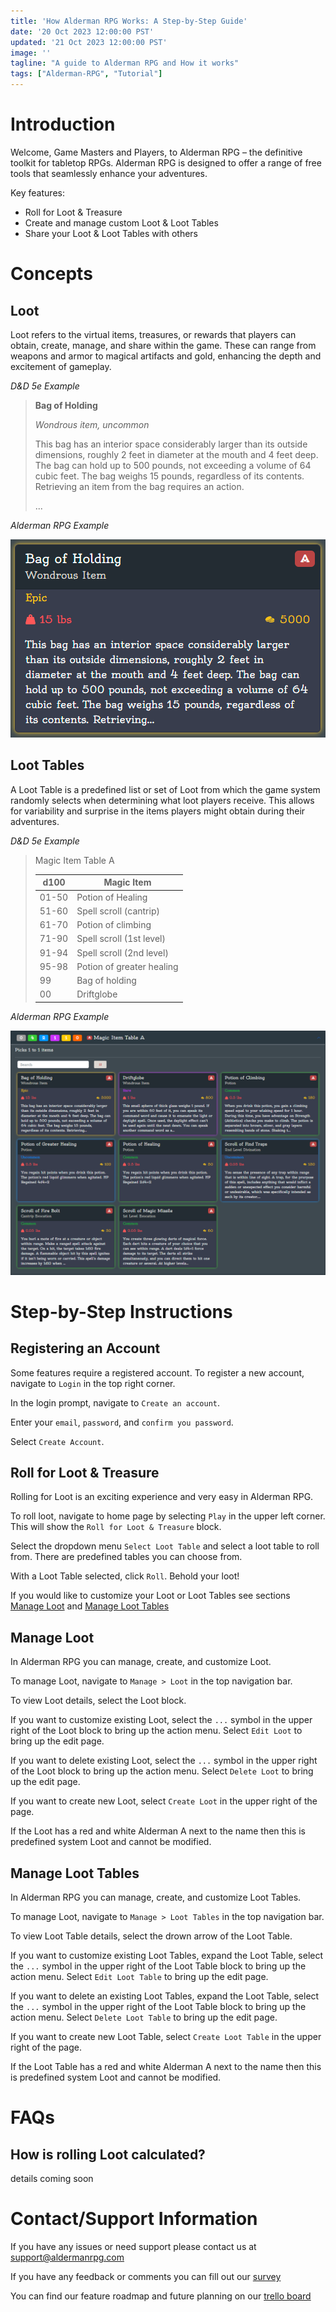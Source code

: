 ```yaml
---
title: 'How Alderman RPG Works: A Step-by-Step Guide'
date: '20 Oct 2023 12:00:00 PST'
updated: '21 Oct 2023 12:00:00 PST'
image: ''
tagline: "A guide to Alderman RPG and How it works"
tags: ["Alderman-RPG", "Tutorial"]
---
```


# Introduction

Welcome, Game Masters and Players, to Alderman RPG – the definitive toolkit for tabletop RPGs. Alderman RPG is designed to offer a range of free tools that seamlessly enhance your adventures.

Key features:
- Roll for Loot & Treasure
- Create and manage custom Loot & Loot Tables
- Share your Loot & Loot Tables with others

# Concepts

## Loot

Loot refers to the virtual items, treasures, or rewards that players can obtain, create, manage, and share within the game. These can range from weapons and armor to magical artifacts and gold, enhancing the depth and excitement of gameplay.

*D&D 5e Example*

> **Bag of Holding**
>
> *Wondrous item, uncommon*
>
> This bag has an interior space considerably larger
than its outside dimensions, roughly 2 feet in diameter
at the mouth and 4 feet deep. The bag can hold up to
500 pounds, not exceeding a volume of 64 cubic feet.
The bag weighs 15 pounds, regardless of its contents.
Retrieving an item from the bag requires an action.
>
> ...

*Alderman RPG Example*

![Bag of Holding Loot from Alderman RPG](../img/posts/alderman-host-it-works/BagOfHolding.png)

## Loot Tables

A Loot Table is a predefined list or set of Loot from which the game system randomly selects when determining what loot players receive. This allows for variability and surprise in the items players might obtain during their adventures.

*D&D 5e Example*

> Magic Item Table A
> 
> | d100 | Magic Item |
> |------|------------|
> | 01-50 | Potion of Healing |
> | 51-60 | Spell scroll (cantrip) |
> | 61-70 | Potion of climbing |
> | 71-90 | Spell scroll (1st level) |
> | 91-94 | Spell scroll (2nd level) |
> | 95-98 | Potion of greater healing |
> | 99 | Bag of holding |
> | 00 | Driftglobe |

*Alderman RPG Example*

![Magic Item Table A Loot Table from Alderman RPG](../img/posts/alderman-host-it-works/LootTable.png)

# Step-by-Step Instructions

## Registering an Account

Some features require a registered account. To register a new account, navigate to `Login` in the top right corner.

In the login prompt, navigate to `Create an account`.

Enter your `email`, `password`, and `confirm you password`.

Select `Create Account`.

## Roll for Loot & Treasure

Rolling for Loot is an exciting experience and very easy in Alderman RPG.

To roll loot, navigate to home page by selecting `Play` in the upper left corner. This will show the `Roll for Loot & Treasure` block.

Select the dropdown menu `Select Loot Table` and select a loot table to roll from. There are predefined tables you can choose from.

With a Loot Table selected, click `Roll`. Behold your loot!

If you would like to customize your Loot or Loot Tables see sections [Manage Loot](#Manage-Loot) and [Manage Loot Tables](#Manage-Loot-Tables)

## Manage Loot

In Alderman RPG you can manage, create, and customize Loot.

To manage Loot, navigate to `Manage > Loot` in the top navigation bar.

To view Loot details, select the Loot block.

If you want to customize existing Loot, select the `...` symbol in the upper right of the Loot block to bring up the action menu. Select `Edit Loot` to bring up the edit page.

If you want to delete existing Loot, select the `...` symbol in the upper right of the Loot block to bring up the action menu. Select `Delete Loot` to bring up the edit page.

If you want to create new Loot, select `Create Loot` in the upper right of the page.

If the Loot has a red and white Alderman A next to the name then this is predefined system Loot and cannot be modified.

## Manage Loot Tables

In Alderman RPG you can manage, create, and customize Loot Tables.

To manage Loot, navigate to `Manage > Loot Tables` in the top navigation bar.

To view Loot Table details, select the drown arrow of the Loot Table.

If you want to customize existing Loot Tables, expand the Loot Table, select the `...` symbol in the upper right of the Loot Table block to bring up the action menu. Select `Edit Loot Table` to bring up the edit page.

If you want to delete an existing Loot Tables, expand the Loot Table, select the `...` symbol in the upper right of the Loot Table block to bring up the action menu. Select `Delete Loot Table` to bring up the edit page.

If you want to create new Loot Table, select `Create Loot Table` in the upper right of the page.

If the Loot Table has a red and white Alderman A next to the name then this is predefined system Loot and cannot be modified.

# FAQs

## How is rolling Loot calculated?

details coming soon

# Contact/Support Information

If you have any issues or need support please contact us at support@aldermanrpg.com

If you have any feedback or comments you can fill out our [survey](https://docs.google.com/forms/d/e/1FAIpQLSfI5ce9LxDmKg9LrroBnIeBQ7KXteqAZoaXide-nX0LPYuZgg/viewform?usp:sf_link)

You can find our feature roadmap and future planning on our [trello board](https://trello.com/b/v8tttbl7/alderman-app-roadmap)